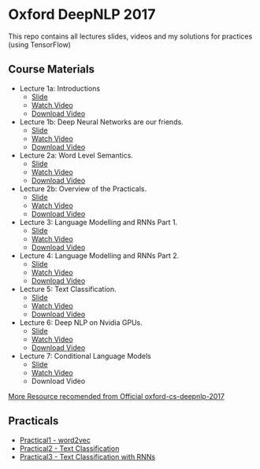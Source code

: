 # Oxford DeepNLP 2017
This repo contains all lectures slides, videos and my solutions for practices (using TensorFlow)

## Course Materials
- Lecture 1a: Introductions
    - [Slide](slides/Lectures-1a-Introductions.pdf)
    - [Watch Video](https://ox.cloud.panopto.eu/Panopto/Pages/Viewer.aspx?id=ff91caf5-fa7c-42de-8b3d-41f4bc2365b4)
    - [Download Video](http://media.podcasts.ox.ac.uk/comlab/deep_learning_NLP/2017-01_deep_NLP_1a_intro.mp4)
- Lecture 1b: Deep Neural Networks are our friends.
    - [Slide](slides/Lectures-1b-Deep-Neural-Networks-are-our-friends.pdf)
    - [Watch Video](https://ox.cloud.panopto.eu/Panopto/Pages/Viewer.aspx?id=b7d66d78-0deb-46d5-bc14-b1852b9d95e8)
    - [Download Video](http://media.podcasts.ox.ac.uk/comlab/deep_learning_NLP/2017-01_deep_NLP_1b_friends.mp4)
- Lecture 2a: Word Level Semantics.
    - [Slide](slides/Lectures-2a-Word-Level-Semantics.pdf)
    - [Watch Video](https://ox.cloud.panopto.eu/Panopto/Pages/Viewer.aspx?id=b8531095-9de9-4d4e-bebd-e4272b90ca39)
    - [Download Video](http://media.podcasts.ox.ac.uk/comlab/deep_learning_NLP/2017-01_deep_NLP_2a_lexical_semantics.mp4)
- Lecture 2b: Overview of the Practicals.
    - [Slide](slides/Lectures-2b-Overview-of-the-Practicals.pdf)
    - [Watch Video](https://ox.cloud.panopto.eu/Panopto/Pages/Viewer.aspx?id=2ddf7182-43db-44f5-b62a-45e0dfa4f37b)
    - [Download Video](http://media.podcasts.ox.ac.uk/comlab/deep_learning_NLP/2017-01_deep_NLP_2b_practicals.mp4)
- Lecture 3: Language Modelling and RNNs Part 1.
    - [Slide](slides/Lectures-3-Language-Modelling-and-RNNs-Part-1.pdf)
    - [Watch Video](https://ox.cloud.panopto.eu/Panopto/Pages/Viewer.aspx?id=6bf19af4-d7b3-4ac9-89a1-b719bdd0c2bd)
    - [Download Video](http://media.podcasts.ox.ac.uk/comlab/deep_learning_NLP/2017-01_deep_NLP_3_modelling_1.mp4)
- Lecture 4: Language Modelling and RNNs Part 2.
    - [Slide](slides/Lectures-4-Language-Modelling-and-RNNs-Part-2.pdf)
    - [Watch Video](https://ox.cloud.panopto.eu/Panopto/Pages/Viewer.aspx?id=fa8df3a8-e7e5-4044-9199-751bcf0a9298)
    - [Download Video](http://media.podcasts.ox.ac.uk/comlab/deep_learning_NLP/2017-01_deep_NLP_4_modelling_2.mp4)
- Lecture 5: Text Classification.
    - [Slide](slides/Lectures-5-Text-Classification.pdf)
    - [Watch Video](https://ox.cloud.panopto.eu/Panopto/Pages/Viewer.aspx?id=dbc0d5cb-4d24-41be-a988-85a08eb1b2f7)
    - [Download Video](http://media.podcasts.ox.ac.uk/comlab/deep_learning_NLP/2017-01_deep_NLP_5_text_classification.mp4)
- Lecture 6: Deep NLP on Nvidia GPUs.
    - [Slide](slides/Lectures-6-Deep-NLP-on-Nvidia-GPUs.pdf)
    - [Watch Video](https://ox.cloud.panopto.eu/Panopto/Pages/Viewer.aspx?id=f53e1dee-4985-4b9c-b230-6667b9da4ec0)
    - [Download Video](http://media.podcasts.ox.ac.uk/comlab/deep_learning_NLP/2017-01_deep_NLP_6_nvidia_gpus.mp4)
- Lecture 7: Conditional Language Models
    - [Slide](slides/Lectures-7-Conditional-Language-Models.pdf)
    - [Watch Video](https://ox.cloud.panopto.eu/Panopto/Pages/Viewer.aspx?id=49b356f4-567c-471a-82b9-99efee068779)
    - Download Video

[More Resource recomended from Official oxford-cs-deepnlp-2017](READING.md)

## Practicals
- [Practical1 - word2vec](practicals/practical1)
- [Practical2 - Text Classification](practicals/practical2)
- [Practical3 - Text Classification with RNNs](practicals/practical3)